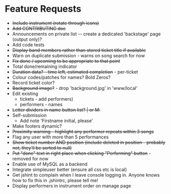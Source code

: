 Feature Requests
================

* ~~Include instrument (rotate through icons)~~
* ~~Add CONTRIBUTING doc~~
* Announcements on private list -- create a dedicated 'backstage' page (output only)?
* Add code tests
* ~~Display band members rather than stored ticket title if available~~
* Warn on duplicate submission - warns on song search for now
* ~~Fix done / upcoming to be appropriate to that point~~
* Total done/remaining indicator
* ~~Duration data? - time left, estimated completion~~ - per-ticket
* Colour codes/patches for names? Bold Zeros?
* Record ticket color?
* ~~Background image?~~ - drop 'background.jpg' in 'www/local'
* Edit existing
    * tickets - add performers)
    * performers - names
* ~~Letter dividers in name button list? | or M:~~
* Self-submission
    * Add note 'Firstname initial, please'
* Make footers dynamic?
* ~~Proximity warning - highlight any performer repeats within 3 songs~~
* Flag any user with more than 5 performances
* ~~Show ticket number AND position (include deleted in position - probably not, they'll be sorted to null)~~
* ~~Put "done" text in right place when clicking "Performing" button~~ - removed for now
* Enable use of MySQL as a backend
* Integrate simpleuser better (ensure all css etc is local)
* Get jshint to complain when I leave console logging in. Anyone knows how to fix this in .jshintrc, please tell me!
* Display performers in instrument order on manage page